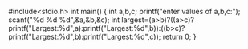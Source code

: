 #include<stdio.h>
int main()
{
	int a,b,c;
	printf("enter values of a,b,c:");
	scanf("%d %d %d",&a,&b,&c);
	int largest=(a>b)?((a>c)?printf("Largest:%d",a):printf("Largest:%d",b)):((b>c)?printf("Largest:%d",b):printf("Largest:%d",c));
	return 0;
}
